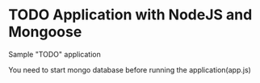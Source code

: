 # TODO Application with NodeJS and Mongoose
Sample "TODO" application

You need to start mongo database before running the application(app.js)
